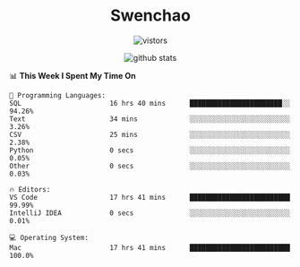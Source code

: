 <h1 align="center">Swenchao</h3>

<p align="center">
  <img src="https://visitor-badge.glitch.me/badge?page_id=Swenchao" alt="vistors" />
</p>

<p align="center">
  <img src="https://github-readme-stats.vercel.app/api?username=Swenchao&count_private=true&show_icons=true&theme=vue-dark&hide_title=true" alt="github stats" />
</p>

<!--START_SECTION:waka-->
📊 **This Week I Spent My Time On** 

```text
💬 Programming Languages: 
SQL                      16 hrs 40 mins      ███████████████████████░░   94.26% 
Text                     34 mins             ░░░░░░░░░░░░░░░░░░░░░░░░░   3.26% 
CSV                      25 mins             ░░░░░░░░░░░░░░░░░░░░░░░░░   2.38% 
Python                   0 secs              ░░░░░░░░░░░░░░░░░░░░░░░░░   0.05% 
Other                    0 secs              ░░░░░░░░░░░░░░░░░░░░░░░░░   0.03%

🔥 Editors: 
VS Code                  17 hrs 41 mins      █████████████████████████   99.99% 
IntelliJ IDEA            0 secs              ░░░░░░░░░░░░░░░░░░░░░░░░░   0.01%

💻 Operating System: 
Mac                      17 hrs 41 mins      █████████████████████████   100.0%

```


<!--END_SECTION:waka-->
